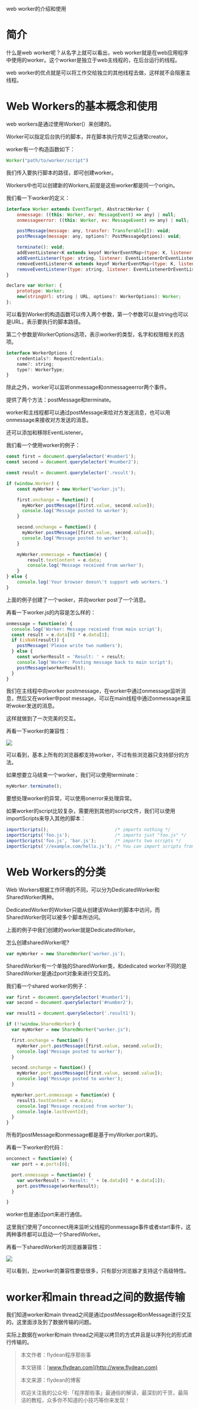web worker的介绍和使用

# 简介

什么是web worker呢？从名字上就可以看出，web worker就是在web应用程序中使用的worker。这个worker是独立于web主线程的，在后台运行的线程。

web worker的优点就是可以将工作交给独立的其他线程去做，这样就不会阻塞主线程。

# Web Workers的基本概念和使用

web workers是通过使用Worker(）来创建的。

Worker可以指定后台执行的脚本，并在脚本执行完毕之后通常creator。

worker有一个构造函数如下：

~~~js
Worker("path/to/worker/script") 
~~~

我们传入要执行脚本的路径，即可创建worker。

Workers中也可以创建新的Workers,前提是这些worker都是同一个origin。

我们看一下worker的定义：

~~~js
interface Worker extends EventTarget, AbstractWorker {
    onmessage: ((this: Worker, ev: MessageEvent) => any) | null;
    onmessageerror: ((this: Worker, ev: MessageEvent) => any) | null;

    postMessage(message: any, transfer: Transferable[]): void;
    postMessage(message: any, options?: PostMessageOptions): void;

    terminate(): void;
    addEventListener<K extends keyof WorkerEventMap>(type: K, listener: (this: Worker, ev: WorkerEventMap[K]) => any, options?: boolean | AddEventListenerOptions): void;
    addEventListener(type: string, listener: EventListenerOrEventListenerObject, options?: boolean | AddEventListenerOptions): void;
    removeEventListener<K extends keyof WorkerEventMap>(type: K, listener: (this: Worker, ev: WorkerEventMap[K]) => any, options?: boolean | EventListenerOptions): void;
    removeEventListener(type: string, listener: EventListenerOrEventListenerObject, options?: boolean | EventListenerOptions): void;
}

declare var Worker: {
    prototype: Worker;
    new(stringUrl: string | URL, options?: WorkerOptions): Worker;
};
~~~

可以看到Worker的构造函数可以传入两个参数，第一个参数可以是string也可以是URL，表示要执行的脚本路径。

第二个参数是WorkerOptions选项，表示worker的类型，名字和权限相关的选项。

~~~js
interface WorkerOptions {
    credentials?: RequestCredentials;
    name?: string;
    type?: WorkerType;
}
~~~

除此之外，worker可以监听onmessage和onmessageerror两个事件。

提供了两个方法：postMessage和terminate。

worker和主线程都可以通过postMessage来给对方发送消息，也可以用onmessage来接收对方发送的消息。

还可以添加和移除EventListener。

我们看一个使用worker的例子：

~~~js
const first = document.querySelector('#number1');
const second = document.querySelector('#number2');

const result = document.querySelector('.result');

if (window.Worker) {
	const myWorker = new Worker("worker.js");

	first.onchange = function() {
	  myWorker.postMessage([first.value, second.value]);
	  console.log('Message posted to worker');
	}

	second.onchange = function() {
	  myWorker.postMessage([first.value, second.value]);
	  console.log('Message posted to worker');
	}

	myWorker.onmessage = function(e) {
		result.textContent = e.data;
		console.log('Message received from worker');
	}
} else {
	console.log('Your browser doesn\'t support web workers.')
}
~~~

上面的例子创建了一个woker，并向worker post了一个消息。

再看一下worker.js的内容是怎么样的：

~~~js
onmessage = function(e) {
  console.log('Worker: Message received from main script');
  const result = e.data[0] * e.data[1];
  if (isNaN(result)) {
    postMessage('Please write two numbers');
  } else {
    const workerResult = 'Result: ' + result;
    console.log('Worker: Posting message back to main script');
    postMessage(workerResult);
  }
}
~~~

我们在主线程中向worker postmessage，在worker中通过onmessage监听消息，然后又在worker中post message，可以在main线程中通过onmessage来监听woker发送的消息。

这样就做到了一次完美的交互。

再看一下worker的兼容性：

![](https://img-blog.csdnimg.cn/20201006122512486.png?x-oss-process=image/watermark,type_ZmFuZ3poZW5naGVpdGk,shadow_0,text_aHR0cDovL3d3dy5mbHlkZWFuLmNvbQ==,size_25,color_8F8F8F,t_70)

可以看到，基本上所有的浏览器都支持worker，不过有些浏览器只支持部分的方法。

如果想要立马结束一个worker，我们可以使用terminate：

~~~js
myWorker.terminate();
~~~

要想处理worker的异常，可以使用onerror来处理异常。

如果worker的script比较复杂，需要用到其他的script文件，我们可以使用importScripts来导入其他的脚本：

~~~js
importScripts();                         /* imports nothing */
importScripts('foo.js');                 /* imports just "foo.js" */
importScripts('foo.js', 'bar.js');       /* imports two scripts */
importScripts('//example.com/hello.js'); /* You can import scripts from other origins */
~~~

# Web Workers的分类

Web Workers根据工作环境的不同，可以分为DedicatedWorker和SharedWorker两种。

DedicatedWorker的Worker只能从创建该Woker的脚本中访问，而SharedWorker则可以被多个脚本所访问。

上面的例子中我们创建的worker就是DedicatedWorker。

怎么创建sharedWorker呢?

~~~js
var myWorker = new SharedWorker('worker.js');
~~~

SharedWorker有一个单独的SharedWorker类，和dedicated worker不同的是SharedWorker是通过port对象来进行交互的。

我们看一个shared worker的例子：

~~~js
var first = document.querySelector('#number1');
var second = document.querySelector('#number2');

var result1 = document.querySelector('.result1');

if (!!window.SharedWorker) {
  var myWorker = new SharedWorker("worker.js");

  first.onchange = function() {
    myWorker.port.postMessage([first.value, second.value]);
    console.log('Message posted to worker');
  }

  second.onchange = function() {
    myWorker.port.postMessage([first.value, second.value]);
    console.log('Message posted to worker');
  }

  myWorker.port.onmessage = function(e) {
    result1.textContent = e.data;
    console.log('Message received from worker');
    console.log(e.lastEventId);
  }
}
~~~

所有的postMessage和onmessage都是基于myWorker.port来的。

再看一下worker的代码：

~~~js
onconnect = function(e) {
  var port = e.ports[0];

  port.onmessage = function(e) {
    var workerResult = 'Result: ' + (e.data[0] * e.data[1]);
    port.postMessage(workerResult);
  }

}
~~~

worker也是通过port来进行通信。

这里我们使用了onconnect用来监听父线程的onmessage事件或者start事件，这两种事件都可以启动一个SharedWorker。

再看一下sharedWorker的浏览器兼容性：

![](https://img-blog.csdnimg.cn/20201006234340881.png?x-oss-process=image/watermark,type_ZmFuZ3poZW5naGVpdGk,shadow_0,text_aHR0cDovL3d3dy5mbHlkZWFuLmNvbQ==,size_25,color_8F8F8F,t_70)

可以看到，比worker的兼容性要低很多，只有部分浏览器才支持这个高级特性。

# worker和main thread之间的数据传输

我们知道worker和main thread之间是通过postMessage和onMessage进行交互的。这里面涉及到了数据传输的问题。

实际上数据在worker和main thread之间是以拷贝的方式并且是以序列化的形式进行传输的。

> 本文作者：flydean程序那些事
> 
> 本文链接：[www.flydean.com](http://www.flydean.com)
> 
> 本文来源：flydean的博客
> 
> 欢迎关注我的公众号:「程序那些事」最通俗的解读，最深刻的干货，最简洁的教程，众多你不知道的小技巧等你来发现！






